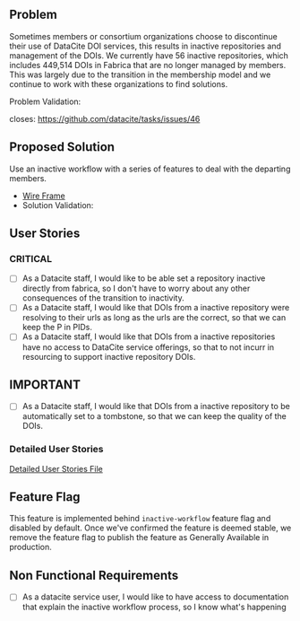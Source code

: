 
## Problem

Sometimes members or consortium organizations choose to discontinue their use of DataCite DOI services, this results in inactive repositories and management of the DOIs. We currently have 56 inactive repositories, which includes 449,514 DOIs in Fabrica that are no longer managed by members. This was largely due to the transition in the membership model and we continue to work with these organizations to find solutions. 


Problem Validation: 

closes: https://github.com/datacite/tasks/issues/46

## Proposed Solution 

Use an inactive workflow with a series of features to deal with the departing members.

- [Wire Frame]()
- Solution Validation: 

## User Stories

### CRITICAL

- [ ] As a Datacite staff, I would like to be able set a repository inactive directly from fabrica, so I don't have to worry about any other consequences of the transition to inactivity.
- [ ] As a Datacite staff, I would like that DOIs from a inactive repository were resolving to their urls as long as the urls are the correct, so that we can keep the P in PIDs.
- [ ] As a Datacite staff, I would like that DOIs from a inactive repositories have no access to DataCite service offerings, so that to not incurr in resourcing to support inactive repository DOIs.

## IMPORTANT

- [ ] As a Datacite staff, I would like that DOIs from a inactive repository to be automatically set to a tombstone, so that we can keep the quality of the DOIs.

### Detailed User Stories

[Detailed User Stories File](detail.feature)

## Feature Flag

This feature is implemented behind `inactive-workflow` feature flag and disabled by default.
Once we've confirmed the feature is deemed stable, we remove the feature flag to publish the feature as Generally Available in production.

## Non Functional Requirements

- [ ] As a datacite service user, I would like to have access to documentation that explain the inactive workflow process, so I know what's happening



